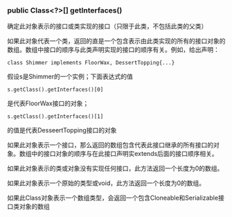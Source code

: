### public Class&lt;?&gt;\[\] getInterfaces\(\)

确定此对象表示的接口或类实现的接口（只限于此类，不包括此类的父类）

如果此对象代表一个类，返回的直是一个包含表示由此类实现的所有的接口对象的数组。数组中接口的顺序与此类声明实现的接口的顺序有关。例如，给出声明：

```
class Shimmer implements FloorWax, DessertTopping{...}
```

假设s是Shimmer的一个实例；下面表达式的值

```
s.getClass().getInterfaces()[0]
```

是代表FloorWax接口的对象；

```
s.getClass().getInterfaces()[1]
```

的值是代表DesseertTopping接口的对象



如果此对象表示一个接口，那么返回的数组包含代表此接口继承的所有接口的对象。数组中的接口对象的顺序与在此接口声明实extends后面的接口顺序相关。

如果此对象表示的类或对象没有实现任何接口，此方法返回一个长度为0的数组。

如果此对象表示一个原始的类型或void，此方法返回一个长度为0的数组。

如果此Class对象表示一个数组类型，会返回一个包含Cloneable和Serializable接口类对象的数组

